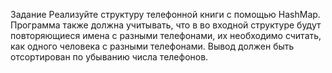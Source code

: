 Задание
Реализуйте структуру телефонной книги с помощью HashMap.
Программа также должна учитывать, что в во входной структуре будут повторяющиеся 
имена с разными телефонами, их необходимо считать, как одного человека с разными телефонами. 
Вывод должен быть отсортирован по убыванию числа телефонов.
